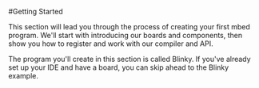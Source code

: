 #Getting Started

This section will lead you through the process of creating your first mbed program. We'll start with introducing our boards and components, then show you how to register and work with our compiler and API. 

The program you'll create in this section is called Blinky. If you've already set up your IDE and have a board, you can skip ahead to the Blinky example.